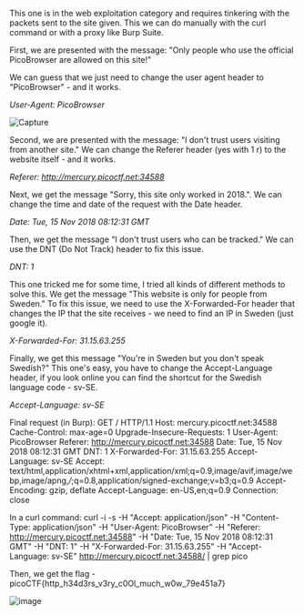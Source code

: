 This one is in the web exploitation category and requires tinkering with the packets sent to the site given.
This we can do manually with the curl command or with a proxy like Burp Suite.

First, we are presented with the message: "Only people who use the official PicoBrowser are allowed on this site!"

We can guess that we just need to change the user agent header to "PicoBrowser" - and it works.

*User-Agent: PicoBrowser*

![Capture](https://user-images.githubusercontent.com/59180254/120638805-486b2380-c479-11eb-8091-05a9e0d2256a.PNG)

Second, we are presented with the message: "I don't trust users visiting from another site."
We can change the Referer header (yes with 1 r) to the website itself - and it works.

*Referer: http://mercury.picoctf.net:34588*

Next, we get the message "Sorry, this site only worked in 2018.".
We can change the time and date of the request with the Date header.

*Date: Tue, 15 Nov 2018 08:12:31 GMT*

Then, we get the message "I don't trust users who can be tracked."
We can use the DNT (Do Not Track) header to fix this issue.

*DNT: 1*

This one tricked me for some time, I tried all kinds of different methods to solve this.
We get the message "This website is only for people from Sweden."
To fix this issue, we need to use the X-Forwarded-For header that changes the IP that the site receives - we need to find an IP in Sweden (just google it).

*X-Forwarded-For: 31.15.63.255*

Finally, we get this message "You're in Sweden but you don't speak Swedish?"
This one's easy, you have to change the Accept-Language header, if you look online you can find the shortcut for the Swedish language code - sv-SE.

*Accept-Language: sv-SE*


Final request (in Burp):
GET / HTTP/1.1
Host: mercury.picoctf.net:34588
Cache-Control: max-age=0
Upgrade-Insecure-Requests: 1
User-Agent: PicoBrowser
Referer: http://mercury.picoctf.net:34588
Date: Tue, 15 Nov 2018 08:12:31 GMT
DNT: 1
X-Forwarded-For: 31.15.63.255
Accept-Language: sv-SE
Accept: text/html,application/xhtml+xml,application/xml;q=0.9,image/avif,image/webp,image/apng,*/*;q=0.8,application/signed-exchange;v=b3;q=0.9
Accept-Encoding: gzip, deflate
Accept-Language: en-US,en;q=0.9
Connection: close

In a curl command:
curl -i -s -H "Accept: application/json" -H "Content-Type: application/json" -H "User-Agent: PicoBrowser" -H "Referer: http://mercury.picoctf.net:34588" -H "Date: Tue, 15 Nov 2018 08:12:31 GMT" -H "DNT: 1" -H "X-Forwarded-For: 31.15.63.255"  -H "Accept-Language: sv-SE" http://mercury.picoctf.net:34588/ | grep pico

Then, we get the flag - picoCTF{http_h34d3rs_v3ry_c0Ol_much_w0w_79e451a7}

![image](https://user-images.githubusercontent.com/59180254/120639072-a435ac80-c479-11eb-80bd-bd8d559fbdd5.png)








